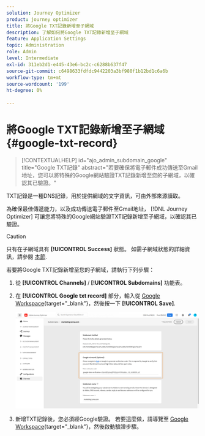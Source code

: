 ```yaml
---
solution: Journey Optimizer
product: journey optimizer
title: 將Google TXT記錄新增至子網域
description: 了解如何將Google TXT記錄新增至子網域
feature: Application Settings
topic: Administration
role: Admin
level: Intermediate
exl-id: 311eb2d1-e445-43e6-bc2c-c6288b637f47
source-git-commit: c6498633fdfdc9442203a3bf980f1b12bd1c6a6b
workflow-type: tm+mt
source-wordcount: '199'
ht-degree: 0%

---
```


# 將Google TXT記錄新增至子網域 {#google-txt-record}

>[!CONTEXTUALHELP]
>id="ajo_admin_subdomain_google"
>title="Google TXT記錄"
>abstract="若要確保將電子郵件成功傳送至Gmail地址，您可以將特殊的Google網站驗證TXT記錄新增至您的子網域，以確認其已驗證。"

TXT記錄是一種DNS記錄，用於提供網域的文字資訊，可由外部來源讀取。

為確保最佳傳遞能力，以及成功傳送電子郵件至Gmail地址， [!DNL Journey Optimizer] 可讓您將特殊的Google網站驗證TXT記錄新增至子網域，以確認其已驗證。

>[!CAUTION]
>
> 只有在子網域具有 **[!UICONTROL Success]** 狀態。 如需子網域狀態的詳細資訊，請參閱 [本節](about-subdomain-delegation.md#access-delegated-subdomains).

若要將Google TXT記錄新增至您的子網域，請執行下列步驟：

1. 從 **[!UICONTROL Channels]** / **[!UICONTROL Subdomains]** 功能表。

1. 在 **[!UICONTROL Google txt record]** 部分，輸入從 [Google Workspace](https://support.google.com/a/answer/183895){target=&quot;_blank&quot;}<!--G Suite Admin tools-->，然後按一下 **[!UICONTROL Save]**.

   ![](assets/subdomain-google-txt.png)

1. 新增TXT記錄後，您必須經Google驗證。 若要這麼做，請導覽至 [Google Workspace](https://support.google.com/a/answer/183895){target=&quot;_blank&quot;}<!--G Suite Admin tools-->，然後啟動驗證步驟。
